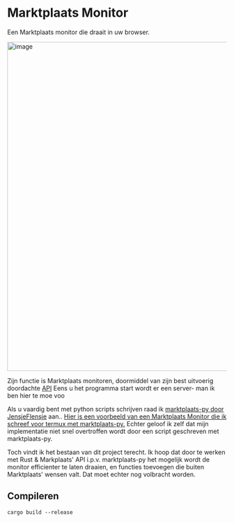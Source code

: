 # Marktplaats Monitor
Een Marktplaats monitor die draait in uw browser.

<img width="1917" height="756" alt="image" src="https://github.com/user-attachments/assets/cb286209-6de6-4530-85d4-3e6e9fb84301" />

Zijn functie is Marktplaats monitoren, doormiddel van zijn best uitvoerig doordachte [API](https://api.marktplaats.nl/docs/v1/index.html)
Eens u het programma start wordt er een server- man ik ben hier te moe voo

Als u vaardig bent met python scripts schrijven raad ik [marktplaats-py door JensjeFlensje](https://github.com/jensjeflensje/marktplaats-py) aan.. [Hier is een voorbeeld van een Marktplaats Monitor die ik schreef voor termux met marktplaats-py.](https://gist.github.com/Servus-Altissimi/a765f2041e7c3b0cdf643a3055ca20f7) Echter geloof ik zelf dat mijn implementatie niet snel overtroffen wordt door een script geschreven met marktplaats-py.

Toch vindt ik het bestaan van dit project terecht. Ik hoop dat door te werken met Rust & Markplaats' API i.p.v. marktplaats-py het mogelijk wordt de monitor efficienter te laten draaien, en functies toevoegen die buiten Marktplaats' wensen valt. Dat moet echter nog volbracht worden.

## Compileren
```
cargo build --release
```

